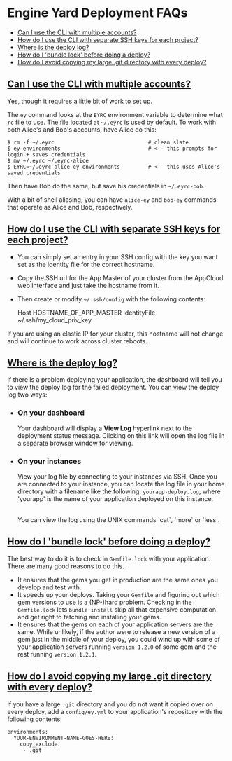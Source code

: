 # Engine Yard Deployment FAQs


* <a href="#FAQ1"> Can I use the CLI with multiple accounts? </a>
* <a href="#FAQ2"> How do I use the CLI with separate SSH keys for each project? </a>
* <a href="#FAQ3"> Where is the deploy log? </a>
* <a href="#FAQ4"> How do I 'bundle lock' before doing a deploy? </a>
* <a href="#FAQ5"> How do I avoid copying my large .git directory with every deploy? </a>


<h2 id="FAQ1"><a href="#FAQ1"> Can I use the CLI with multiple accounts? </a></h2>


Yes, though it requires a little bit of work to set up.

The `ey` command looks at the `EYRC` environment variable to determine what `rc` file to use.  The file located at `~/.eyrc` is used by default. To work with both Alice's and Bob's accounts, have Alice do this:


    $ rm -f ~/.eyrc                              # clean slate
    $ ey environments                            # <-- this prompts for login + saves credentials
    $ mv ~/.eyrc ~/.eyrc-alice
    $ EYRC=~/.eyrc-alice ey environments         # <-- this uses Alice's saved credentials


Then have Bob do the same, but save his credentials in `~/.eyrc-bob`.

With a bit of shell aliasing, you can have `alice-ey` and `bob-ey` commands that operate as Alice and Bob, respectively.

<h2 id="FAQ2"><a href="#FAQ2"> How do I use the CLI with separate SSH keys for each project? </a></h2>


  - You can simply set an entry in your SSH config with the key you want set as the identity file for the correct hostname. 
  - Copy the SSH url for the App Master of your cluster from the AppCloud web interface and just take the hostname from it. 
  - Then create or modify `~/.ssh/config` with the following contents:


    Host HOSTNAME_OF_APP_MASTER
    IdentityFile ~/.ssh/my_cloud_priv_key


If you are using an elastic IP for your cluster, this hostname will not change and will continue to work across cluster reboots. 



<h2 id="FAQ3"><a href="#FAQ3"> Where is the deploy log? </a></h2>

If there is a problem deploying your application, the dashboard will 
tell you to view the deploy log for the failed deployment.  You can 
view the deploy log two ways:

  * ### On your dashboard
    Your dashboard will display a **View Log** hyperlink next to the deployment status message.
    Clicking on this link will open the log file in a separate browser window for viewing.
    
  * ### On your instances
    View your log file by connecting to your instances via SSH. 
    Once you are connected to your instance, you can locate the log file in your
    home directory with a filename like the following: `yourapp-deploy.log`, where
    'yourapp' is the name of your application deployed on this instance.

    <br />
    You can view the log using the UNIX commands `cat`, `more` or `less`.



<h2 id="FAQ4"><a href="#FAQ4"> How do I 'bundle lock' before doing a deploy? </a></h2>


The best way to do it is to check in `Gemfile.lock` with your application. There are many good reasons to do this.

  - It ensures that the gems you get in production are the same ones you develop and test with. 
  - It speeds up your deploys. Taking your `Gemfile` and figuring out which gem versions to use is a (NP-)hard problem. Checking in the `Gemfile.lock` lets `bundle install` skip all that expensive computation and get right to fetching and installing your gems.
  - It ensures that the gems on each of your application servers are the same. While unlikely, if the author were to release a new version of a gem just in the middle of your deploy, you could wind up with some of your application servers running `version 1.2.0` of some gem and the rest running `version 1.2.1`. 



<h2 id="FAQ5"><a href="#FAQ5"> How do I avoid copying my large .git directory with every deploy? </a></h2>

If you have a large `.git` directory and you do not want it copied over on every deploy, add a `config/ey.yml` to your application's repository with the following contents:

    environments:
      YOUR-ENVIRONMENT-NAME-GOES-HERE:
        copy_exclude:
         - .git
